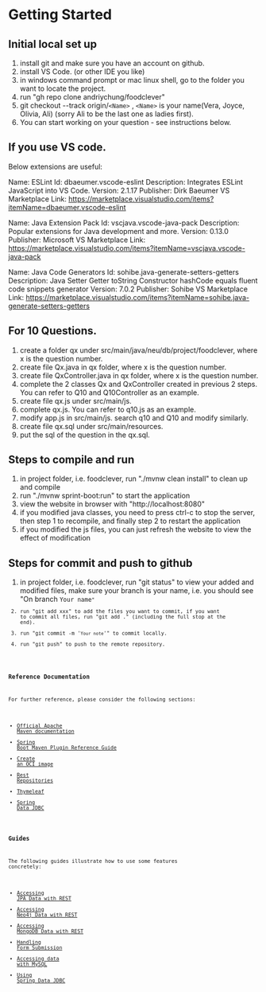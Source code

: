 # Getting Started

## Initial local set up
1. install git and make sure you have an account on github.
2. install VS Code. (or other IDE you like)
3. in windows command prompt or mac linux shell, go to the folder you want to locate the project.
4. run "gh repo clone andriychung/foodclever"
4. git checkout --track origin/<code>&lt;Name&gt;</code> , <code>&lt;Name&gt;</code> is your name(Vera, Joyce, Olivia, Ali) (sorry Ali to be the last one as ladies first).
5. You can start working on your question - see instructions below.

## If you use VS code.
Below extensions are useful:

Name: ESLint
Id: dbaeumer.vscode-eslint
Description: Integrates ESLint JavaScript into VS Code.
Version: 2.1.17
Publisher: Dirk Baeumer
VS Marketplace Link: https://marketplace.visualstudio.com/items?itemName=dbaeumer.vscode-eslint

Name: Java Extension Pack
Id: vscjava.vscode-java-pack
Description: Popular extensions for Java development and more.
Version: 0.13.0
Publisher: Microsoft
VS Marketplace Link: https://marketplace.visualstudio.com/items?itemName=vscjava.vscode-java-pack

Name: Java Code Generators
Id: sohibe.java-generate-setters-getters
Description: Java Setter Getter toString Constructor hashCode equals fluent code snippets generator
Version: 7.0.2
Publisher: Sohibe
VS Marketplace Link: https://marketplace.visualstudio.com/items?itemName=sohibe.java-generate-setters-getters

## For 10 Questions.
1. create a folder qx under src/main/java/neu/db/project/foodclever, where x is the question number.
2. create file Qx.java in qx folder, where x is the question number.
3. create file QxController.java in qx folder, where x is the question number.
4. complete the 2 classes Qx and QxController created in previous 2 steps.
You can refer to Q10 and Q10Controller as an example.
5. create file qx.js under src/main/js.
6. complete qx.js. You can refer to q10.js as an example.
7. modify app.js in src/main/js. search q10 and Q10 and modify similarly. 
8. create file qx.sql under src/main/resources.
9. put the sql of the question in the qx.sql.

## Steps to compile and run
1. in project folder, i.e. foodclever, run "./mvnw clean install" to clean up and compile
2. run "./mvnw sprint-boot:run" to start the application
3. view the website in browser with "http://localhost:8080"
4. if you modified java classes, you need to press ctrl-c to stop the server, then step 1 to recompile, and finally step 2 to restart the application
5. if you modified the js files, you can just refresh the website to view the effect of modification

## Steps for commit and push to github
1. in project folder, i.e. foodclever, run "git status" to  view your added and modified files, make sure your branch is your name, i.e. you should see "On branch <code>Your name<code>"
2. run "git add xxx" to add the files you want to commit, if you want to commit all files, run "git add ." (including the full stop at the end).
3. run "git commit -m '<code>Your note</code>'" to commit locally.
4. run "git push" to push to the remote repository.



### Reference Documentation
For further reference, please consider the following sections:

* [Official Apache Maven documentation](https://maven.apache.org/guides/index.html)
* [Spring Boot Maven Plugin Reference Guide](https://docs.spring.io/spring-boot/docs/2.4.3/maven-plugin/reference/html/)
* [Create an OCI image](https://docs.spring.io/spring-boot/docs/2.4.3/maven-plugin/reference/html/#build-image)
* [Rest Repositories](https://docs.spring.io/spring-boot/docs/2.4.3/reference/htmlsingle/#howto-use-exposing-spring-data-repositories-rest-endpoint)
* [Thymeleaf](https://docs.spring.io/spring-boot/docs/2.4.3/reference/htmlsingle/#boot-features-spring-mvc-template-engines)
* [Spring Data JDBC](https://docs.spring.io/spring-data/jdbc/docs/current/reference/html/)

### Guides
The following guides illustrate how to use some features concretely:

* [Accessing JPA Data with REST](https://spring.io/guides/gs/accessing-data-rest/)
* [Accessing Neo4j Data with REST](https://spring.io/guides/gs/accessing-neo4j-data-rest/)
* [Accessing MongoDB Data with REST](https://spring.io/guides/gs/accessing-mongodb-data-rest/)
* [Handling Form Submission](https://spring.io/guides/gs/handling-form-submission/)
* [Accessing data with MySQL](https://spring.io/guides/gs/accessing-data-mysql/)
* [Using Spring Data JDBC](https://github.com/spring-projects/spring-data-examples/tree/master/jdbc/basics)

